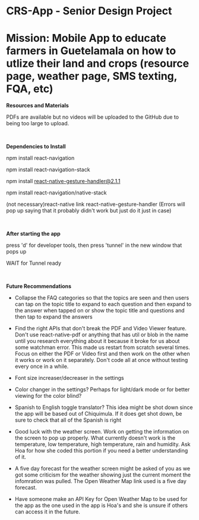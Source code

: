 # CRS-App - Senior Design Project

# Mission: Mobile App to educate farmers in Guetelamala on how to utlize their land and crops (resource page, weather page, SMS texting, FQA, etc)

**Resources and Materials**

PDFs are available but no videos will be uploaded to the GitHub due to being too large to upload.

<br>

**Dependencies to Install**

npm install react-navigation

npm install react-navigation-stack

npm install react-native-gesture-handler@2.1.1

npm install react-navigation/native-stack

(not necessary)react-native link react-native-gesture-handler (Errors will pop up saying that it probably didn't work but just do it just in case)

<br>

**After starting the app**

press 'd' for developer tools, then press 'tunnel' in the new window that pops up

WAIT for Tunnel ready

<br>

**Future Recommendations**

- Collapse the FAQ categories so that the topics are seen and then users can tap on the topic title to expand to each question and then expand to the answer when tapped on or show the topic title and questions and then tap to expand the answers

- Find the right APIs that don't break the PDF and Video Viewer feature. Don't use react-native-pdf or anything that has util or blob in the name until you research everything about it because it broke for us about some watchman error. This made us restart from scratch several times. Focus on either the PDF or Video first and then work on the other when it works or work on it separately. Don't code all at once without testing every once in a while.

- Font size increaser/decreaser in the settings

- Color changer in the settings? Perhaps for light/dark mode or for better viewing for the color blind?

- Spanish to English toggle translator? This idea might be shot down since the app will be based out of Chiquimula. If it does get shot down, be sure to check that all of the Spanish is right

- Good luck with the weather screen. Work on getting the information on the screen to pop up properly. What currently doesn't work is the temperature, low temperature, high temperature, rain and humidity. Ask Hoa for how she coded this portion if you need a better understanding of it.

- A five day forecast for the weather screen might be asked of you as we got some criticism for the weather showing just the current moment the infomration was pulled. The Open Weather Map link used is a five day forecast.

- Have someone make an API Key for Open Weather Map to be used for the app as the one used in the app is Hoa's and she is unsure if others can access it in the future.
